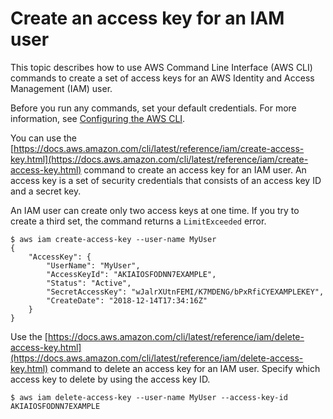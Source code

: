# Create an access key for an IAM user<a name="cli-services-iam-create-creds"></a>

This topic describes how to use AWS Command Line Interface \(AWS CLI\) commands to create a set of access keys for an AWS Identity and Access Management \(IAM\) user\.

Before you run any commands, set your default credentials\. For more information, see [Configuring the AWS CLI](cli-chap-configure.md)\.

You can use the [https://docs.aws.amazon.com/cli/latest/reference/iam/create-access-key.html](https://docs.aws.amazon.com/cli/latest/reference/iam/create-access-key.html) command to create an access key for an IAM user\. An access key is a set of security credentials that consists of an access key ID and a secret key\. 

An IAM user can create only two access keys at one time\. If you try to create a third set, the command returns a `LimitExceeded` error\.

```
$ aws iam create-access-key --user-name MyUser
{
    "AccessKey": {
        "UserName": "MyUser",
        "AccessKeyId": "AKIAIOSFODNN7EXAMPLE",
        "Status": "Active",
        "SecretAccessKey": "wJalrXUtnFEMI/K7MDENG/bPxRfiCYEXAMPLEKEY",
        "CreateDate": "2018-12-14T17:34:16Z"
    }
}
```

Use the [https://docs.aws.amazon.com/cli/latest/reference/iam/delete-access-key.html](https://docs.aws.amazon.com/cli/latest/reference/iam/delete-access-key.html) command to delete an access key for an IAM user\. Specify which access key to delete by using the access key ID\.

```
$ aws iam delete-access-key --user-name MyUser --access-key-id AKIAIOSFODNN7EXAMPLE
```